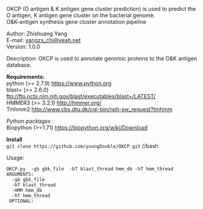 OKCP (O antigen &amp; K antigen gene cluster prediction) is used to predict the O antigen, K antigen gene cluster on the bacterial genome.      
 O&K-antigen synthesis gene cluster annotation pipeline    
                                                            
  Author: Zhishuang Yang                                    
  E-mail: yangzs_chi@yeah.net                               
  Version: 1.0.0                                            

Description:
 OKCP is used to annotate genomic proteins to the O&K antigen database.
 
**Requirements:**  
  python (>= 2.7.9) https://www.python.org  
  blast+ (>= 2.6.0) ftp://ftp.ncbi.nlm.nih.gov/blast/executables/blast+/LATEST/  
  HMMER3 (>= 3.2.1) http://hmmer.org/  
  Tmhmm2 http://www.cbs.dtu.dk/cgi-bin/nph-sw_request?tmhmm   
  
 *Python packages :*  
  Biopython (>=1.71) https://biopython.org/wiki/Download  

**Install**  
 `git clone https://github.com/youngDouble/OKCP.git` //bash

Usage:  
```
OKCP.py  -gb gbk_file  -bT blast_thread hmm_db -hT hmm_thread  
ARGUMENTS:  
  -gb gbk_file  
  -bT blast_thread  
  -HMM hmm_db  
  -hT hmm_thread  
 OPTIONAL:  

```
